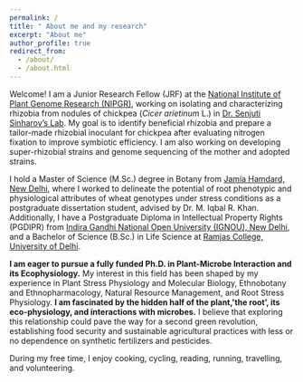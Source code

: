 ```yaml
---
permalink: /
title: " About me and my research"
excerpt: "About me"
author_profile: true
redirect_from: 
  - /about/
  - /about.html
---
```


Welcome! I am a Junior Research Fellow (JRF) at the [National Institute of Plant Genome Research (NIPGR)](https://nipgr.ac.in/home/home.php), working on isolating and characterizing rhizobia from nodules of chickpea (_Cicer arietinum_ L.) in [Dr. Senjuti Sinharoy’s Lab](https://nipgr.ac.in/research/dr_ssinharoy.php). My goal is to identify beneficial rhizobia and prepare a tailor-made rhizobial inoculant for chickpea after evaluating nitrogen fixation to improve symbiotic efficiency. I am also working on developing super-rhizobial strains and genome sequencing of the mother and adopted strains.

I hold a Master of Science (M.Sc.) degree in Botany from [Jamia Hamdard, New Delhi](https://jamiahamdard.edu/), where I worked to delineate the potential of root phenotypic and physiological attributes of wheat genotypes under stress conditions as a postgraduate dissertation student, advised by Dr. M. Iqbal R. Khan. Additionally, I have a Postgraduate Diploma in Intellectual Property Rights (PGDIPR) from [Indira Gandhi National Open University (IGNOU), New Delhi](http://www.ignou.ac.in/), and a Bachelor of Science (B.Sc.) in Life Science at [Ramjas College, University of Delhi](https://ramjas.du.ac.in/college/web/index.php).

**I am eager to pursue a fully funded Ph.D. in Plant-Microbe Interaction and its Ecophysiology.** My interest in this field has been shaped by my experience in Plant Stress Physiology and Molecular Biology, Ethnobotany and Ethnopharmacology, Natural Resource Management, and Root Stress Physiology. **I am fascinated by the hidden half of the plant,'the root’, its eco-physiology, and interactions with microbes.** I believe that exploring this relationship could pave the way for a second green revolution, establishing food security and sustainable agricultural practices with less or no dependence on synthetic fertilizers and pesticides.

During my free time, I enjoy cooking, cycling, reading, running, travelling, and volunteering.   


